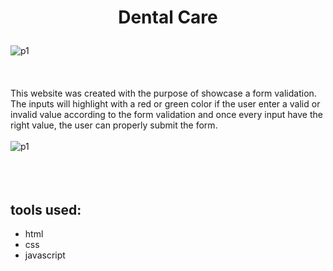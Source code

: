 # <p align="center">Dental Care</p>

![p1](https://user-images.githubusercontent.com/100097970/216989237-c4c3e6b1-0dc5-468e-aabc-d1181acb10b9.png)
<br></br>
<br></br>
This website was created with the purpose of showcase a form validation. The inputs will highlight with a red or green color if the user enter a valid or invalid value according to the form validation and once every input have the right value, the user can properly submit the form.
<br></br>
![p1](https://user-images.githubusercontent.com/100097970/216992616-11d0382c-a3db-411c-9242-6540c901a8a1.gif)
<br></br>
<br></br>
## tools used:
* html
* css
* javascript 
